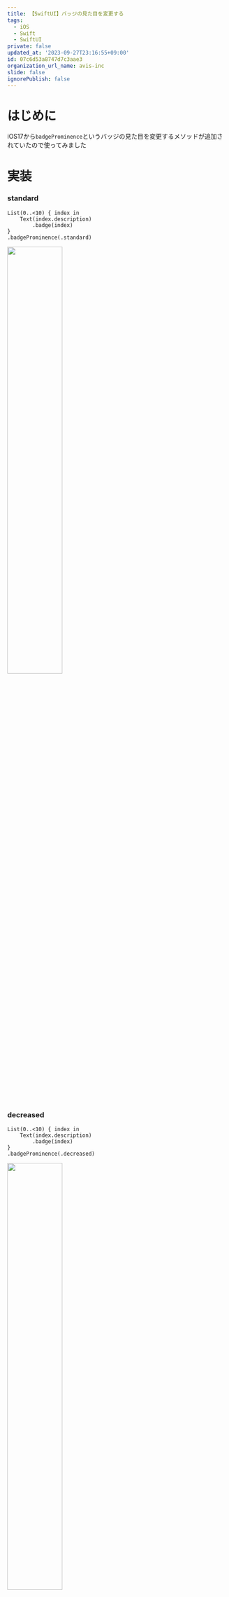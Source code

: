 ```yaml
---
title: 【SwiftUI】バッジの見た目を変更する
tags:
  - iOS
  - Swift
  - SwiftUI
private: false
updated_at: '2023-09-27T23:16:55+09:00'
id: 07c6d53a8747d7c3aae3
organization_url_name: avis-inc
slide: false
ignorePublish: false
---
```

# はじめに
iOS17から`badgeProminence`というバッジの見た目を変更するメソッドが追加されていたので使ってみました

# 実装
### standard
```diff_swift
List(0..<10) { index in
    Text(index.description)
        .badge(index)
}
.badgeProminence(.standard)
```
<img src="https://qiita-image-store.s3.ap-northeast-1.amazonaws.com/0/1745371/28520bc4-4bb6-c6d5-7f2e-dac980390e00.png" width="50%">

### decreased
```diff_swift
List(0..<10) { index in
    Text(index.description)
        .badge(index)
}
.badgeProminence(.decreased)
```
<img src="https://qiita-image-store.s3.ap-northeast-1.amazonaws.com/0/1745371/28520bc4-4bb6-c6d5-7f2e-dac980390e00.png" width="50%">

### increased
```diff_swift
List(0..<10) { index in
    Text(index.description)
        .badge(index)
}
.badgeProminence(.increased)
```
<img src="https://qiita-image-store.s3.ap-northeast-1.amazonaws.com/0/1745371/a41f6e18-82a0-655a-68c8-7925036befa5.png" width="50%">

# おわり
standardは使うViewによっても変わるみたいです

# ドキュメント
https://developer.apple.com/documentation/SwiftUI/View/badgeProminence(_:)
